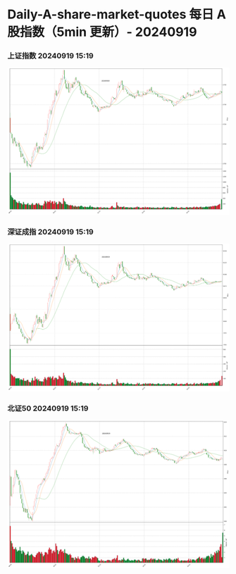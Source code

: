 
# Daily-A-share-market-quotes 每日 A 股指数（5min 更新）- 20240919

### 上证指数 20240919 15:19
![](./fig/2024/9/20240919-sh000001.png)

### 深证成指 20240919 15:19
![](./fig/2024/9/20240919-sz399001.png)

### 北证50 20240919 15:19
![](./fig/2024/9/20240919-bj899050.png)
